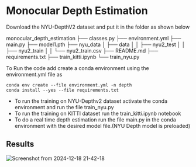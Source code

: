 # Monocular Depth Estimation

Download the NYU-DepthV2 dataset and put it in the folder as shown below

monocular_depth_estimation
├── classes.py
├── environment.yml
├── main.py
├── model1.pth
├── nyu_data
│   ├── data
│   │   ├── nyu2_test
│   │   ├── nyu2_train
│   │   └── nyu2_train.csv
├── README.md
├── requirements.txt
├── train_kitti.ipynb
└── train_nyu.py

To Run the code add create a conda environment using the environment.yml file as
```
conda env create --file environment.yml -n depth
conda install --yes --file requirements.txt
```
- To run the training on NYU-Depthv2 dataset activate the conda environment and run the file train_nyu.py
- To run the training on KITTI dataset run the train_kitti.ipynb notebook
- To do a real time depth estimation run the file main.py in the conda environment with the desired model file.(NYU Depth model is preloaded)
## Results
![Screenshot from 2024-12-18 21-42-18](https://github.com/user-attachments/assets/2ea6b37d-a159-4ee7-bc57-9192a46062c0)
